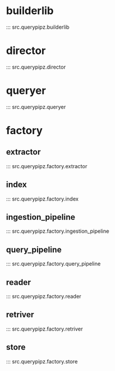 

# builderlib

::: src.querypipz.builderlib

# director

::: src.querypipz.director

# queryer

::: src.querypipz.queryer


# factory

## extractor
::: src.querypipz.factory.extractor
## index
::: src.querypipz.factory.index
## ingestion_pipeline
::: src.querypipz.factory.ingestion_pipeline
## query_pipeline
::: src.querypipz.factory.query_pipeline
## reader
::: src.querypipz.factory.reader
## retriver
::: src.querypipz.factory.retriver
## store
::: src.querypipz.factory.store